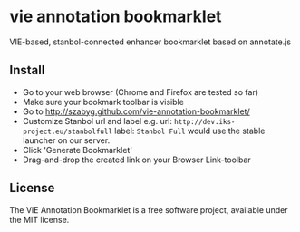 # vie annotation bookmarklet
VIE-based, stanbol-connected enhancer bookmarklet based on annotate.js

## Install
- Go to your web browser (Chrome and Firefox are tested so far) 
- Make sure your bookmark toolbar is visible 
- Go to http://szabyg.github.com/vie-annotation-bookmarklet/
- Customize Stanbol url and label 
    e.g. url: `http://dev.iks-project.eu/stanbolfull` label: `Stanbol Full` 
    would use the stable launcher on our server. 
- Click 'Generate Bookmarklet' 
- Drag-and-drop the created link on your Browser Link-toolbar

## License

The VIE Annotation Bookmarklet is a free software project, available under the MIT license.
